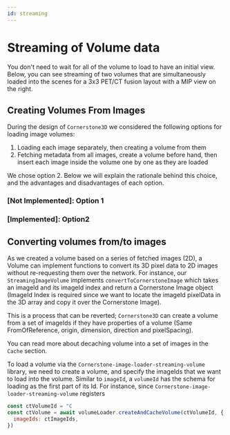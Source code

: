 ```yaml
---
id: streaming
---
```


# Streaming of Volume data

You don't need to wait for all of the volume to load to have an initial view. Below, you can see
    streaming of two volumes that are simultaneously loaded into the scenes for a 3x3 PET/CT fusion layout with a MIP view on the right.


## Creating Volumes From Images

During the design of `Cornerstone3D` we considered the following options for loading image volumes:

1. Loading each image separately, then creating a volume from them
2. Fetching metadata from all images, create a volume before hand, then insert each image inside the volume one by one as they are loaded

We chose option 2. Below we will explain the rationale behind this choice, and the advantages and disadvantages of each option.

### [Not Implemented]: Option 1


### [Implemented]: Option2




## Converting volumes from/to images

As we created a volume based on a series of fetched images (2D), a Volume can implement functions to convert its 3D pixel data to 2D images without re-requesting them over the network. For instance, our `StreamingImageVolume` implements `convertToCornerstoneImage` which takes an imageId and its imageId index and return a Cornerstone Image object (ImageId Index is required since we want to locate the imageId pixelData in the 3D array and copy it over the Cornerstone Image).

This is a process that can be reverted; `Cornerstone3D` can create a volume from a set of imageIds if they have properties of a volume (Same FromOfReference, origin, dimension, direction and pixelSpacing).

You can read more about decaching volume into a set of images in the `Cache` section.



To load a volume via the `Cornerstone-image-loader-streaming-volume` library, we need to create a volume, and specify
the imageIds that we want to load into the volume. Similar to `imageId`, a `volumeId` has
the schema for loading as the first part of its Id. For instance, since `Cornerstone-image-loader-streaming-volume`
registers

```js
const ctVolumeId = "C
const ctVolume = await volumeLoader.createAndCacheVolume(ctVolumeId, {
  imageIds: ctImageIds,
})
```
